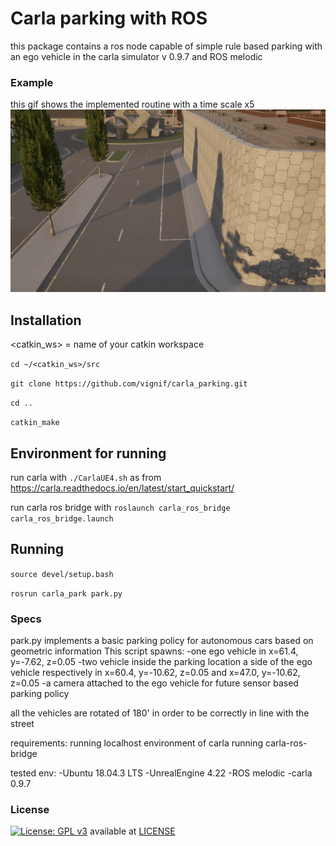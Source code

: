 # Carla parking with ROS
this package contains a ros node capable of simple rule based parking with an ego vehicle in the carla simulator v 0.9.7 and ROS melodic

### Example
this gif shows the implemented routine with a time scale x5
![](.figure/m1_comp.gif)


## Installation
<catkin_ws> = name of your catkin workspace

```cd ~/<catkin_ws>/src```

```git clone https://github.com/vignif/carla_parking.git```

```cd ..```

```catkin_make ```

## Environment for running

run carla with ```./CarlaUE4.sh``` as from https://carla.readthedocs.io/en/latest/start_quickstart/

run carla ros bridge with
```roslaunch carla_ros_bridge carla_ros_bridge.launch```

## Running

```source devel/setup.bash```

```rosrun carla_park park.py```

### Specs
park.py implements a basic parking policy for autonomous cars based on geometric information
This script spawns:
    -one ego vehicle in x=61.4, y=-7.62, z=0.05
    -two vehicle inside the parking location a side of the ego vehicle respectively in x=60.4, y=-10.62, z=0.05 and x=47.0, y=-10.62, z=0.05
    -a camera attached to the ego vehicle for future sensor based parking policy

all the vehicles are rotated of 180' in order to be correctly in line with the street

requirements:
running localhost environment of carla
running carla-ros-bridge

tested env:
-Ubuntu 18.04.3 LTS
-UnrealEngine 4.22
-ROS melodic
-carla 0.9.7


### License
[![License: GPL v3](https://img.shields.io/badge/License-GPLv3-blue.svg)](https://www.gnu.org/licenses/gpl-3.0) available at [LICENSE](LICENSE)
